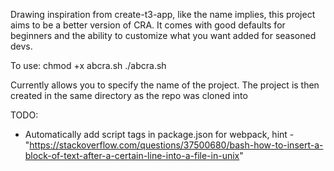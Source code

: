 Drawing inspiration from create-t3-app, like the name implies, this project aims to be a better version of CRA.
It comes with good defaults for beginners and the ability to customize what you want added for seasoned devs. 

To use:
chmod +x abcra.sh
./abcra.sh

Currently allows you to specify the name of the project. The project is then created in the same directory as the repo was cloned into


TODO:
- Automatically add script tags in package.json for webpack, hint - "https://stackoverflow.com/questions/37500680/bash-how-to-insert-a-block-of-text-after-a-certain-line-into-a-file-in-unix"
